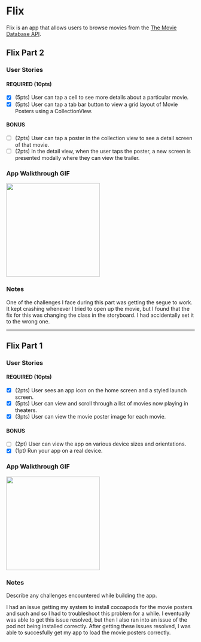 # Flix

Flix is an app that allows users to browse movies from the [The Movie Database API](http://docs.themoviedb.apiary.io/#).

## Flix Part 2

### User Stories

#### REQUIRED (10pts)
- [X] (5pts) User can tap a cell to see more details about a particular movie.
- [X] (5pts) User can tap a tab bar button to view a grid layout of Movie Posters using a CollectionView.

#### BONUS
- [ ] (2pts) User can tap a poster in the collection view to see a detail screen of that movie.
- [ ] (2pts) In the detail view, when the user taps the poster, a new screen is presented modally where they can view the trailer.

### App Walkthrough GIF

<img src="https://i.imgur.com/NrZ7fCD.gif" width=250><br>

### Notes
One of the challenges I face during this part was getting the segue to work. It kept crashing whenever I tried to open up the movie, but I found that the fix for this was changing the class in the storyboard. I had accidentally set it to the wrong one.


---

## Flix Part 1

### User Stories

#### REQUIRED (10pts)
- [X] (2pts) User sees an app icon on the home screen and a styled launch screen.
- [X] (5pts) User can view and scroll through a list of movies now playing in theaters.
- [X] (3pts) User can view the movie poster image for each movie.

#### BONUS
- [ ] (2pt) User can view the app on various device sizes and orientations.
- [X] (1pt) Run your app on a real device.

### App Walkthrough GIF

<img src="https://i.imgur.com/WxrDtC3.gif" width=250><br>

### Notes
Describe any challenges encountered while building the app.

I had an issue getting my system to install cocoapods for the movie posters and such and so I had to troubleshoot this problem for a while.
I eventually was able to get this issue resolved, but then I also ran into an issue of the pod not being installed correctly. 
After getting these issues resolved, I was able to succesfully get my app to load the movie posters correctly.
